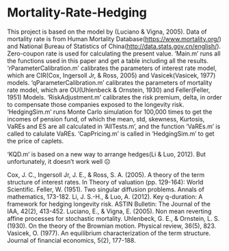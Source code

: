 # Mortality-Rate-Hedging

This project is based on the model by (Luciano & Vigna, 2005). Data of mortality rate is from Human Mortality Database(https://www.mortality.org/) and National Bureau of Statistics of China(http://data.stats.gov.cn/english/). Zero-coupon rate is used for calculating the present value.
‘Main.m’ runs all the functions used in this paper and get a table including all the results.
‘rParameterCalibration.m’ calibrates the parameters of interest rate model, which are CIR(Cox, Ingersoll Jr, & Ross, 2005) and Vasicek(Vasicek, 1977) models.
‘qParameterCalibration.m’ calibrates the parameters of mortality rate model, which are OU(Uhlenbeck & Ornstein, 1930) and Feller(Feller, 1951) Models.
‘RiskAdjustment.m’ calibrates the risk premium, delta, in order to compensate those companies exposed to the longevity risk.
‘HedgingSim.m’ runs Monte Carlo simulation for 100,000 times to get the incomes of pension fund, of which the mean, std, skewness, Kurtosis, VaREs and ES are all calculated in ‘AllTests.m’, and the function ‘VaREs.m’ is called to calulate VaREs. 
‘CapPricing.m’ is called in ‘HedgingSim.m’ to get the price of caplets.

‘KQD.m’ is based on a new way to arrange hedges(Li & Luo, 2012). But unfortunately, it doesn’t work well ☹



Cox, J. C., Ingersoll Jr, J. E., & Ross, S. A. (2005). A theory of the term structure of interest rates. In Theory of valuation (pp. 129-164): World Scientific.
Feller, W. (1951). Two singular diffusion problems. Annals of mathematics, 173-182. 
Li, J. S.-H., & Luo, A. (2012). Key q-duration: A framework for hedging longevity risk. ASTIN Bulletin: The Journal of the IAA, 42(2), 413-452. 
Luciano, E., & Vigna, E. (2005). Non mean reverting affine processes for stochastic mortality. 
Uhlenbeck, G. E., & Ornstein, L. S. (1930). On the theory of the Brownian motion. Physical review, 36(5), 823. 
Vasicek, O. (1977). An equilibrium characterization of the term structure. Journal of financial economics, 5(2), 177-188. 

